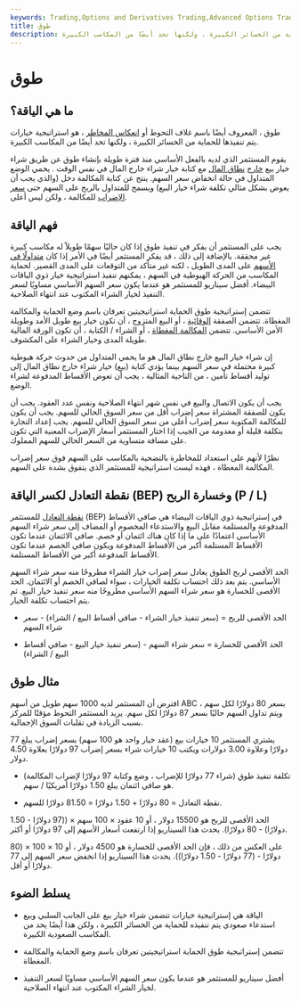 ```yaml
---
keywords: Trading,Options and Derivatives Trading,Advanced Options Trading Concepts,Options and Derivatives,Advanced Concepts
title: طوق
description: طوق ، المعروف باسم غلاف التحوط ، هو استراتيجية خيارات يتم تنفيذها للحماية من الخسائر الكبيرة ، ولكنها تحد أيضًا من المكاسب الكبيرة.
---
```


# طوق
## ما هي الياقة؟

طوق ، المعروف أيضًا باسم غلاف التحوط أو [انعكاس المخاطر](/riskreversal) ، هو استراتيجية خيارات يتم تنفيذها للحماية من الخسائر الكبيرة ، ولكنها تحد أيضًا من المكاسب الكبيرة.

يقوم المستثمر الذي لديه بالفعل الأساسي منذ فترة طويلة بإنشاء طوق عن طريق شراء خيار بيع [خارج](/calloption) [نطاق المال](/outofthemoney) مع كتابة خيار شراء خارج المال في نفس الوقت . يحمي الوضع المتداول في حالة انخفاض سعر السهم. ينتج عن كتابة المكالمة دخل (والذي يجب أن يعوض بشكل مثالي تكلفة شراء خيار البيع) ويسمح للمتداول بالربح على السهم حتى [سعر الإضراب](/strikeprice) للمكالمة ، ولكن ليس أعلى.

## فهم الياقة

يجب على المستثمر أن يفكر في تنفيذ طوق إذا كان حاليًا سهمًا طويلاً له مكاسب كبيرة غير محققة. بالإضافة إلى ذلك ، قد يفكر المستثمر أيضًا في الأمر إذا كان [متداولًا في](/bull) [الأسهم](/bull) على المدى الطويل ، لكنه غير متأكد من التوقعات على المدى القصير. لحماية المكاسب من الحركة الهبوطية في السهم ، يمكنهم تنفيذ استراتيجية خيار ذوي الياقات البيضاء. أفضل سيناريو للمستثمر هو عندما يكون سعر السهم الأساسي مساويًا لسعر التنفيذ لخيار الشراء المكتوب عند انتهاء الصلاحية.

تتضمن إستراتيجية طوق الحماية استراتيجيتين تعرفان باسم وضع الحماية والمكالمة المغطاة. تتضمن الصفقة [الوقائية](/protective-put) ، أو البيع المتزوج ، أن تكون خيار بيع طويل الأمد وطويلة الأمن الأساسي. تتضمن [المكالمة المغطاة](/coveredcall) ، أو الشراء / الكتابة ، أن تكون الورقة المالية طويلة المدى وخيار الشراء على المكشوف.

إن شراء خيار البيع خارج نطاق المال هو ما يحمي المتداول من حدوث حركة هبوطية كبيرة محتملة في سعر السهم بينما يؤدي كتابة (بيع) خيار شراء خارج نطاق المال إلى توليد أقساط تأمين ، من الناحية المثالية ، يجب أن تعوض الأقساط المدفوعة لشراء الوضع.

يجب أن يكون الاتصال والبيع في نفس شهر انتهاء الصلاحية ونفس عدد العقود. يجب أن يكون للصفقة المشتراة سعر إضراب أقل من سعر السوق الحالي للسهم. يجب أن يكون للمكالمة المكتوبة سعر إضراب أعلى من سعر السوق الحالي للسهم. يجب إعداد التجارة بتكلفة قليلة أو معدومة من الجيب إذا اختار المستثمر أسعار الإضراب المعنية التي تكون على مسافة متساوية من السعر الحالي للسهم المملوك.

نظرًا لأنهم على استعداد للمخاطرة بالتضحية بالمكاسب على السهم فوق سعر إضراب المكالمة المغطاة ، فهذه ليست استراتيجية للمستثمر الذي يتفوق بشدة على السهم.

## نقطة التعادل لكسر الياقة (BEP) وخسارة الربح (P / L)

[نقطة التعادل](/breakevenpoint) للمستثمر (BEP) في إستراتيجية ذوي الياقات البيضاء هي صافي الأقساط المدفوعة والمستلمة مقابل البيع والاستدعاء المخصوم أو المضاف إلى سعر شراء السهم الأساسي اعتمادًا على ما إذا كان هناك ائتمان أو خصم. صافي الائتمان عندما تكون الأقساط المستلمة أكبر من الأقساط المدفوعة ويكون صافي الخصم عندما تكون الأقساط المدفوعة أكبر من الأقساط المستلمة.

الحد الأقصى لربح الطوق يعادل سعر إضراب خيار الشراء مطروحًا منه سعر شراء السهم الأساسي. يتم بعد ذلك احتساب تكلفة الخيارات ، سواء لصافي الخصم أو الائتمان. الحد الأقصى للخسارة هو سعر شراء السهم الأساسي مطروحًا منه سعر تنفيذ خيار البيع. ثم يتم احتساب تكلفة الخيار.

- الحد الأقصى للربح = (سعر تنفيذ خيار الشراء - صافي أقساط البيع / الشراء) - سعر شراء السهم

- الحد الأقصى للخسارة = سعر شراء السهم - (سعر تنفيذ خيار البيع - صافي أقساط البيع / الشراء)

## مثال طوق

افترض أن المستثمر لديه 1000 سهم طويل من أسهم ABC بسعر 80 دولارًا لكل سهم ، ويتم تداول السهم حاليًا بسعر 87 دولارًا لكل سهم. يريد المستثمر التحوط مؤقتًا للمركز بسبب الزيادة في تقلبات السوق الإجمالية.

يشتري المستثمر 10 خيارات بيع (عقد خيار واحد هو 100 سهم) بسعر إضراب يبلغ 77 دولارًا وعلاوة 3.00 دولارات ويكتب 10 خيارات شراء بسعر إضراب 97 دولارًا بعلاوة 4.50 دولار.

- تكلفة تنفيذ طوق (شراء 77 دولارًا للإضراب ، وضع وكتابة 97 دولارًا لإضراب المكالمة) هو صافي ائتمان يبلغ 1.50 دولارًا أمريكيًا / سهم.

- نقطة التعادل = 80 دولارًا + 1.50 دولارًا = 81.50 دولارًا للسهم.

الحد الأقصى للربح هو 15500 دولار ، أو 10 عقود × 100 سهم × ((97 دولارًا - 1.50 دولارًا) - 80 دولارًا). يحدث هذا السيناريو إذا ارتفعت أسعار الأسهم إلى 97 دولارًا أو أكثر.

على العكس من ذلك ، فإن الحد الأقصى للخسارة هو 4500 دولار ، أو 10 × 100 × (80 دولارًا - (77 دولارًا - 1.50 دولارًا)). يحدث هذا السيناريو إذا انخفض سعر السهم إلى 77 دولارًا أو أقل.

## يسلط الضوء

- الياقة هي إستراتيجية خيارات تتضمن شراء خيار بيع على الجانب السلبي وبيع استدعاء صعودي يتم تنفيذه للحماية من الخسائر الكبيرة ، ولكن هذا أيضًا يحد من المكاسب الصعودية الكبيرة.

- تتضمن إستراتيجية طوق الحماية استراتيجيتين تعرفان باسم وضع الحماية والمكالمة المغطاة.

- أفضل سيناريو للمستثمر هو عندما يكون سعر السهم الأساسي مساويًا لسعر التنفيذ لخيار الشراء المكتوب عند انتهاء الصلاحية.

